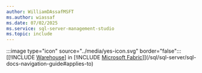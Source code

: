 ```yaml
---
author: WilliamDAssafMSFT
ms.author: wiassaf
ms.date: 07/02/2025
ms.service: sql-server-management-studio
ms.topic: include
---
```

:::image type="icon" source="../media/yes-icon.svg" border="false"::: [[!INCLUDE [Warehouse](../fabric-dw.md)] in [!INCLUDE [Microsoft Fabric](../fabric.md)]](/sql/sql-server/sql-docs-navigation-guide#applies-to)
